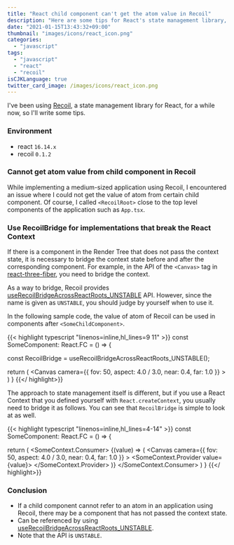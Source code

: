 ```yaml
---
title: "React child component can't get the atom value in Recoil"
description: "Here are some tips for React's state management library, Recoil: If you can't get the atom value from a child component in Recoil, the context state is not being passed somewhere in the child component."
date: "2021-01-15T13:43:32+09:00"
thumbnail: "images/icons/react_icon.png"
categories:
  - "javascript"
tags:
  - "javascript"
  - "react"
  - "recoil"
isCJKLanguage: true
twitter_card_image: /images/icons/react_icon.png
---
```


I've been using [Recoil](https://recoiljs.org/), a state management library for React, for a while now, so I'll write some tips.

<!--adsense-->

### Environment

- react `16.14.x`
- recoil `0.1.2`

### Cannot get atom value from child component in Recoil

While implementing a medium-sized application using Recoil, I encountered an issue where I could not get the value of atom from certain child component.
Of course, I called `<RecoilRoot>` close to the top level components of the application such as `App.tsx`.

### Use RecoilBridge for implementations that break the React Context

If there is a component in the Render Tree that does not pass the context state, it is necessary to bridge the context state before and after the corresponding component.
For example, in the API of the `<Canvas>` tag in [react-three-fiber](https://github.com/pmndrs/react-three-fiber), you need to bridge the context.

As a way to bridge, Recoil provides [useRecoilBridgeAcrossReactRoots_UNSTABLE](https://recoiljs.org/docs/api-reference/core/useRecoilBridgeAcrossReactRoots/) API. However, since the name is given as `UNSTABLE`, you should judge by yourself when to use it.

In the following sample code, the value of atom of Recoil can be used in components after `<SomeChildComponent>`.

{{< highlight typescript "linenos=inline,hl_lines=9 11" >}}
const SomeComponent: React.FC = () => {

  const RecoilBridge = useRecoilBridgeAcrossReactRoots_UNSTABLE();

  return (
    <Canvas
      camera={{ fov: 50, aspect: 4.0 / 3.0, near: 0.4, far: 1.0 }}
    >
      <RecoilBridge>
        <SomeChildComponent />
      </RecoilBridge>
    </Canvas>
  )
}
{{</ highlight>}}

The approach to state management itself is different, but if you use a React Context that you defined yourself with `React.createContext`, you usually need to bridge it as follows.
You can see that `RecoilBridge` is simple to look at as well.

{{< highlight typescript "linenos=inline,hl_lines=4-14" >}}
const SomeComponent: React.FC = () => {

  return (
    <SomeContext.Consumer>
      {(value) => (
        <Canvas
          camera={{ fov: 50, aspect: 4.0 / 3.0, near: 0.4, far: 1.0 }}
        >
          <SomeContext.Provider value={value}>
            <SomeChildComponent />
          </SomeContext.Provider>
        </Canvas>
      )}
    </SomeContext.Consumer>
  )
}
{{</ highlight>}}

<!--adsense-->

### Conclusion

- If a child component cannot refer to an atom in an application using Recoil, there may be a component that has not passed the context state.
- Can be referenced by using [useRecoilBridgeAcrossReactRoots_UNSTABLE](https://recoiljs.org/docs/api-reference/core/useRecoilBridgeAcrossReactRoots/).
- Note that the API is `UNSTABLE`.
